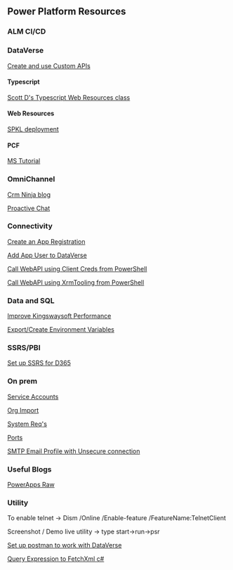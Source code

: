 ## Power Platform Resources

### ALM CI/CD

### DataVerse
[Create and use Custom APIs](https://docs.microsoft.com/en-us/powerapps/developer/data-platform/custom-api)

#### Typescript
[Scott D's Typescript Web Resources class](https://learn.develop1.net/courses/building-javascript-web-resources-using-typescript/contents/60a9660f607a8)

#### Web Resources
[SPKL deployment](https://benediktbergmann.eu/2021/06/16/add-sparkle-xrm-to-a-webresources-project/?utm_campaign=PP-Weekly&utm_medium=email&utm_source=Revue%20newsletter)

#### PCF
[MS Tutorial](https://docs.microsoft.com/en-us/powerapps/developer/component-framework/tutorial-create-model-driven-field-component)

### OmniChannel
[Crm Ninja blog](https://thecrm.ninja/omnichannel-for-dynamics-365/)

[Proactive Chat](https://carldesouza.com/use-omnichannel-proactive-chat-to-engage-with-your-customers/?utm_campaign=Power%20Platform%20Developers%20Weekly&utm_medium=email&utm_source=Revue%20newsletter)

### Connectivity
[Create an App Registration](https://docs.microsoft.com/en-us/powerapps/developer/data-platform/walkthrough-register-app-azure-active-directory)

[Add App User to DataVerse](https://docs.microsoft.com/en-us/power-platform/admin/manage-application-users)

[Call WebAPI using Client Creds from PowerShell](https://github.com/gspro/Power-Platform-Resources/commit/eca877be69a8017af44c6fbf2713f001ceae04ac)

[Call WebAPI using XrmTooling from PowerShell](https://docs.microsoft.com/en-us/powerapps/developer/data-platform/xrm-tooling/use-powershell-cmdlets-xrm-tooling-connect)

### Data and SQL
[Improve Kingswaysoft Performance](https://nishantrana.me/2021/06/15/how-to-improve-data-migration-performance-ssis-azure-data-factory-dataverse-dynamics-365/)

[Export/Create Environment Variables](https://github.com/gspro/SQLResources/blob/main/ExportEnvVars.sql)

### SSRS/PBI
[Set up SSRS for D365](https://readyxrm.blog/2021/01/23/ssrsdataverse2021/)

### On prem
[Service Accounts](https://docs.microsoft.com/en-us/previous-versions/dynamicscrm-2016/deployment-administrators-guide/hh699825(v=crm.8)?redirectedfrom=MSDN#BKMK_sandbox_perm)

[Org Import](https://docs.microsoft.com/en-us/dynamics365/customerengagement/on-premises/deploy/import-an-organization?view=op-9-1)

[System Req's](https://docs.microsoft.com/en-us/dynamics365/customerengagement/on-premises/deploy/system-requirements-required-technologies?view=op-9-1)

[Ports](https://docs.microsoft.com/en-us/dynamics365/customerengagement/on-premises/deploy/network-ports-for-microsoft-dynamics-365?view=op-9-1)

[SMTP Email Profile with Unsecure connection](https://github.com/gspro/SQLResources/blob/main/CrmOnPremEmailUnsecureConnection.sql)

### Useful Blogs
[PowerApps Raw](https://www.richardawilson.com/)

### Utility
To enable telnet -> Dism /Online /Enable-feature /FeatureName:TelnetClient

Screenshot / Demo live utility ->   type start->run->psr

[Set up postman to work with DataVerse](https://youtu.be/HpUj11yU0fY)

[Query Expression to FetchXml c#](https://github.com/gspro/Power-Platform-Fetch-XML/blob/main/QueryExpressionToFetchXml.cs)

